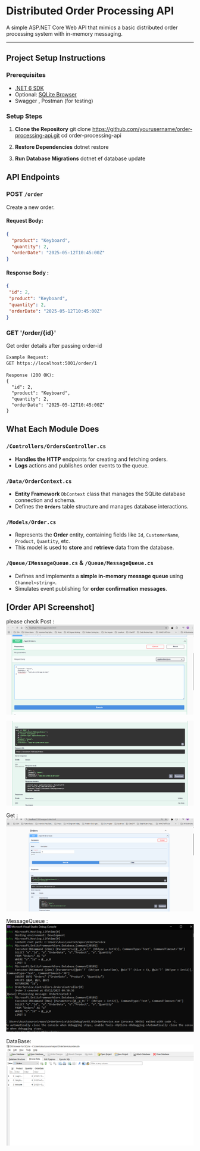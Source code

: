 # Distributed Order Processing API

A simple ASP.NET Core Web API that mimics a basic distributed order processing system with in-memory messaging.

---

##  Project Setup Instructions

###  Prerequisites
- [.NET 6 SDK](https://dotnet.microsoft.com/en-us/download)
- Optional: [SQLite Browser](https://sqlitebrowser.org/) 
- Swagger , Postman (for testing)

### Setup Steps

1. **Clone the Repository**
   git clone https://github.com/yourusername/order-processing-api.git
   cd order-processing-api

2. **Restore Dependencies**
   dotnet restore

3. **Run Database Migrations**
   dotnet ef database update


##  API Endpoints

### POST `/order`
Create a new order.

#### Request Body:
```json
{
  "product": "Keyboard",
  "quantity": 2,
  "orderDate": "2025-05-12T10:45:00Z"
}
```
 
 #### Response Body :
 ```json
{
  "id": 2,
  "product": "Keyboard",
  "quantity": 2,
  "orderDate": "2025-05-12T10:45:00Z"
} 
```

### GET '/order/{id}'
Get order details after passing order-id
```
Example Request:
GET https://localhost:5001/order/1

Response (200 OK):
{
  "id": 2,
  "product": "Keyboard",
  "quantity": 2,
  "orderDate": "2025-05-12T10:45:00Z"
}
```

##  What Each Module Does

### `/Controllers/OrdersController.cs`
- **Handles the HTTP** endpoints for creating and fetching orders.
- **Logs** actions and publishes order events to the queue.

### `/Data/OrderContext.cs`
- **Entity Framework** `DbContext` class that manages the SQLite database connection and schema.
- Defines the **`Orders`** table structure and manages database interactions.

### `/Models/Order.cs`
- Represents the **Order** entity, containing fields like `Id`, `CustomerName`, `Product`, `Quantity`, etc.
- This model is used to **store** and **retrieve** data from the database.

### `/Queue/IMessageQueue.cs` & `/Queue/MessageQueue.cs`
- Defines and implements a **simple in-memory message queue** using `Channel<string>`.
- Simulates event publishing  for **order confirmation messages**.

## [Order API Screenshot]
please check
Post : 
![image_alt](https://github.com/12chinmayjain/OrderService/blob/a03dfd916dce1ded3204c1dfce4aa078c6b877e4/Images/post.PNG)

![image_alt](https://github.com/12chinmayjain/OrderService/blob/a03dfd916dce1ded3204c1dfce4aa078c6b877e4/Images/post1.PNG)

Get  :
![image_alt](https://github.com/12chinmayjain/OrderService/blob/69a99152c258246cc654c8ad66801216c0881948/Images/Get1.PNG)

MessageQueue :
![image_alt](https://github.com/12chinmayjain/OrderService/blob/a03dfd916dce1ded3204c1dfce4aa078c6b877e4/Images/MQ1.PNG)

DataBase:
![image_alt](https://github.com/12chinmayjain/OrderService/blob/a03dfd916dce1ded3204c1dfce4aa078c6b877e4/Images/db4.PNG)